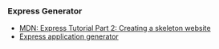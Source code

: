 ### Express Generator

* [MDN: Express Tutorial Part 2: Creating a skeleton website](https://developer.mozilla.org/en-US/docs/Learn/Server-side/Express_Nodejs/skeleton_website)
* [Express application generator](http://expressjs.com/en/starter/generator.html)
